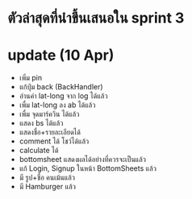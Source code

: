 # ตัวล่าสุดที่นำขึ้นเสนอใน sprint 3
# update (10 Apr)
- เพิ่ม pin
- แก้ปุ่ม back (BackHandler)
- อ่านค่า lat-long จาก log ได้แล้ว
- เพื่ม lat-long ลง ab ได้แล้ว
- เพื่ม จุดมาร์ควิน ได้แล้ว
- แสดง bs ได้แล้ว
- แสดงชื่อ+รายละเอียดได้
- comment ได้ โชว์ได้แล้ว
- calculate ได้
- bottomsheet แสดงผลได้อย่างที่ควรจะเป็นแล้ว
- แก้ Login, Signup ในหน้า BottomSheets แล้ว
- มี รูป+ชื่อ คนเม้นแล้ว
- มี Hamburger แล้ว